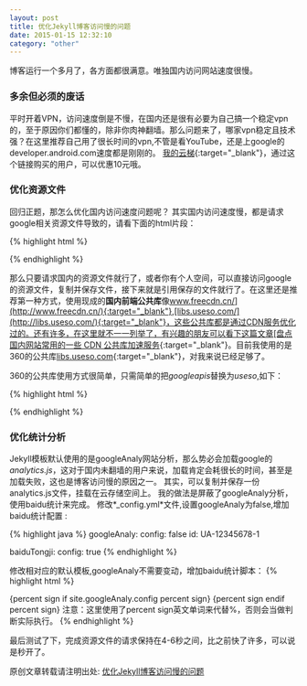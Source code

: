 ```yaml
---
layout: post
title: 优化Jekyll博客访问慢的问题
date: 2015-01-15 12:32:10
category: "other"
---
```


博客运行一个多月了，各方面都很满意。唯独国内访问网站速度很慢。

### 多余但必须的废话
平时开着VPN，访问速度倒是不慢，在国内还是很有必要为自己搞一个稳定vpn的，至于原因你们都懂的，除非你肉神翻墙。那么问题来了，哪家vpn稳定且技术强？在这里推荐自己用了很长时间的vpn,不管是看YouTube，还是上google的developer.android.com速度都是刚刚的。
[我的云梯](http://kuaitizi.com/?r=7ffa784e42249e0f){:target="_blank"}，通过这个链接购买的用户，可以优惠10元哦。

### 优化资源文件
回归正题，那怎么优化国内访问速度问题呢？
其实国内访问速度慢，都是请求google相关资源文件导致的，请看下面的html片段：

{% highlight html %}
<link href='http://fonts.googleapis.com/css?family=Spirax' rel='stylesheet' type='text/css'>

<script type="text/javascript" src="http://ajax.googleapis.com/ajax/libs/jquery/1.8.3/jquery.min.js"></script>
{% endhighlight %}

那么只要请求国内的资源文件就行了，或者你有个人空间，可以直接访问google的资源文件，复制并保存文件，接下来就是引用保存的文件就行了。在这里还是推荐第一种方式，使用现成的**国内前端公共库**像[www.freecdn.cn/](http://www.freecdn.cn/){:target="_blank"},[libs.useso.com/](http://libs.useso.com/){:target="_blank"}，这些公共库都是通过CDN服务优化过的。还有许多，在这里就不一一列举了，有兴趣的朋友可以看下这篇文章[盘点国内网站常用的一些 CDN 公共库加速服务](http://www.cnbeta.com/articles/304469.htm){:target="_blank"}。目前我使用的是360的公共库[libs.useso.com](http://libs.useso.com/){:target="_blank"}，对我来说已经足够了。

360的公共库使用方式很简单，只需简单的把*googleapis*替换为*useso*,如下：

{% highlight html %}
<link href='http://fonts.useso.com/css?family=Spirax' rel='stylesheet' type='text/css'>

<script type="text/javascript" src="http://ajax.useso.com/ajax/libs/jquery/1.8.3/jquery.min.js"></script>
{% endhighlight %}

### 优化统计分析
Jekyll模板默认使用的是googleAnaly网站分析，那么势必会加载google的*analytics.js*，这对于国内未翻墙的用户来说，加载肯定会耗很长的时间，甚至是加载失败，这也是博客访问慢的原因之一。
其实，可以复制并保存一份analytics.js文件，挂载在云存储空间上。
我的做法是屏蔽了googleAnaly分析，使用baidu统计来完成。
修改*_config.yml*文件,设置googleAnaly为false,增加baidu统计配置 :

{% highlight java %}
googleAnaly:
  config: false
  id: UA-12345678-1

baiduTongji:
  config: true
{% endhighlight %}

修改相对应的默认模板,googleAnaly不需要变动，增加baidu统计脚本：
{% highlight html %}

 {percent sign if site.googleAnaly.config percent sign}
        <script>
            (function(i,s,o,g,r,a,m){i['GoogleAnalyticsObject']=r;i[r]=i[r]||function(){
            (i[r].q=i[r].q||[]).push(arguments)},i[r].l=1*new Date();a=s.createElement(o),
            m=s.getElementsByTagName(o)[0];a.async=1;a.src=g;m.parentNode.insertBefore(a,m)
                })(window,document,'script','//www.google-analytics.com/analytics.js','ga');

            ga('create', 'UA-12345678-1', 'auto');
            ga('send', 'pageview');
        </script>
 {percent sign endif percent sign}
 {percent sign if site.baiduTongji.config percent sign}
        <script>
            var _hmt = _hmt || [];
            (function() {
                var hm = document.createElement("script");
                hm.src = "//hm.baidu.com/hm.js?你的统计标识符";
                var s = document.getElementsByTagName("script")[0]; 
                s.parentNode.insertBefore(hm, s);
            })();
        </script>
{percent sign endif percent sign}
注意：这里使用了percent sign英文单词来代替%，否则会当做判断实际执行。
{% endhighlight %}

最后测试了下，完成资源文件的请求保持在4-6秒之间，比之前快了许多，可以说是秒开了。

原创文章转载请注明出处: [优化Jekyll博客访问慢的问题](http://www.9leg.com/other/2015/01/15/optimization-of-jekyll-blog-access-slow-problem.html)
